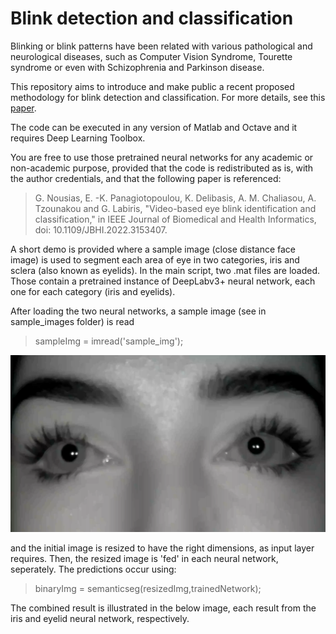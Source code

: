 # Blink detection and classification
Blinking or blink patterns have been related with various pathological and neurological diseases, such as Computer Vision Syndrome, Tourette syndrome 
or even with Schizophrenia and Parkinson disease.

This repository aims to introduce and make public a recent proposed methodology for blink detection and classification. For more details, see
this [paper](https://ieeexplore.ieee.org/abstract/document/9721639?casa_token=k2CNVAAC0SMAAAAA:jj4bMR1gsNPYAHqOpnHOWjcae5ihyuBYE20JNBfmSkjyYNpSF-T00WFPvzTNfqbznY3Pkwk3Cw).

The code can be executed in any version of Matlab and Octave and it requires Deep Learning Toolbox.

You are free to use those pretrained neural networks for any academic or non-academic purpose, provided that the code is redistributed as is, with the author credentials, 
and that the following paper is referenced:

> G. Nousias, E. -K. Panagiotopoulou, K. Delibasis, A. M. Chaliasou, A. Tzounakou and G. Labiris, "Video-based eye blink identification and classification," in IEEE Journal of Biomedical and Health Informatics, doi: 10.1109/JBHI.2022.3153407.

A short demo is provided where a sample image (close distance face image) is used to segment each area of eye in two categories, iris and sclera (also known as eyelids).
In the main script, two .mat files are loaded. Those contain a pretrained instance of DeepLabv3+ neural network, each one for each category (iris and eyelids).

After loading the two neural networks, a sample image (see in sample_images folder) is read
> sampleImg = imread('sample_img');

![Sample Image](sample_images/sample_img.png)

and the initial image is resized to have the right dimensions, as input layer requires.
Then, the resized image is 'fed' in each neural network, seperately. The predictions occur using:
>binaryImg = semanticseg(resizedImg,trainedNetwork);

The combined result is illustrated in the below image, each result from the iris and eyelid neural network, respectively.

